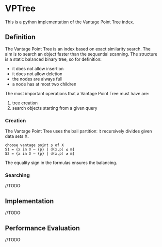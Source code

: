 # VPTree

This is a python implementation of the Vantage Point Tree index.

## Definition
The Vantage Point Tree is an index based on exact similarity search. The aim is to search an object faster than the sequential scanning.
The structure is a static balanced binary tree, so for definition:
- it does not allow insertion
- it does not allow deletion
- the nodes are always full
- a node has at most two children

The most important operations that a Vantage Point Tree must have are:
1. tree creation
2. search objects starting from a given query

### Creation
The Vantage Point Tree uses the ball partition: it recursively divides given data sets X.
```
choose vantage point p of X
S1 = {x in X – {p} | d(x,p) ≤ m}
S2 = {x in X – {p} | d(x,p) ≥ m}
```
The equality sign in the formulas ensures the balancing.

### Searching
//TODO

## Implementation
//TODO

## Performance Evaluation
//TODO
